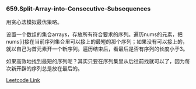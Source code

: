 ### 659.Split-Array-into-Consecutive-Subsequences

用贪心法模拟最优策略。

设置一个数组的集合arrays，存放所有符合要求的序列。遍历nums的元素，把nums[i]接在当前序列集合里可以接上的最短的那个序列；如果没有可以接上的，就以自己为首元素开一个新序列。遍历结束后，看最后是否有序列的长度小于3。

如果高效地找到最短的序列呢？其实只要在序列集里从后往前找就可以了，因为每次新开辟的序列总是放在最后的。


[Leetcode Link](https://leetcode.com/problems/split-array-into-consecutive-subsequences)